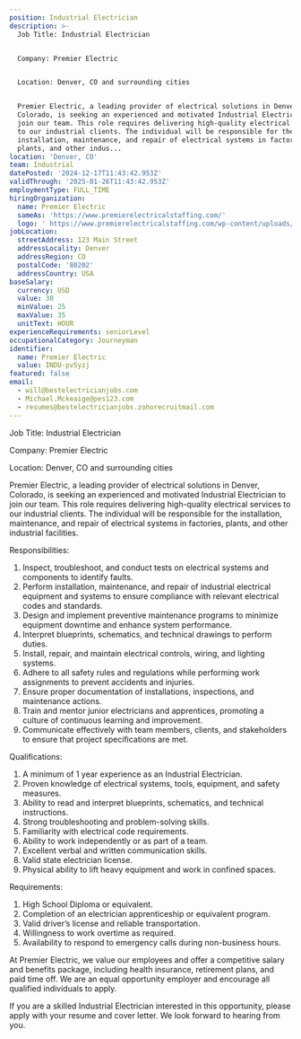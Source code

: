 ```yaml
---
position: Industrial Electrician
description: >-
  Job Title: Industrial Electrician


  Company: Premier Electric


  Location: Denver, CO and surrounding cities


  Premier Electric, a leading provider of electrical solutions in Denver,
  Colorado, is seeking an experienced and motivated Industrial Electrician to
  join our team. This role requires delivering high-quality electrical services
  to our industrial clients. The individual will be responsible for the
  installation, maintenance, and repair of electrical systems in factories,
  plants, and other indus...
location: 'Denver, CO'
team: Industrial
datePosted: '2024-12-17T11:43:42.953Z'
validThrough: '2025-01-26T11:43:42.953Z'
employmentType: FULL_TIME
hiringOrganization:
  name: Premier Electric
  sameAs: 'https://www.premierelectricalstaffing.com/'
  logo: ' https://www.premierelectricalstaffing.com/wp-content/uploads/2020/05/Premier-Electrical-Staffing-logo.png'
jobLocation:
  streetAddress: 123 Main Street
  addressLocality: Denver
  addressRegion: CO
  postalCode: '80202'
  addressCountry: USA
baseSalary:
  currency: USD
  value: 30
  minValue: 25
  maxValue: 35
  unitText: HOUR
experienceRequirements: seniorLevel
occupationalCategory: Journeyman
identifier:
  name: Premier Electric
  value: INDU-pv5yzj
featured: false
email:
  - will@bestelectricianjobs.com
  - Michael.Mckeaige@pes123.com
  - resumes@bestelectricianjobs.zohorecruitmail.com
---
```




Job Title: Industrial Electrician

Company: Premier Electric

Location: Denver, CO and surrounding cities

Premier Electric, a leading provider of electrical solutions in Denver, Colorado, is seeking an experienced and motivated Industrial Electrician to join our team. This role requires delivering high-quality electrical services to our industrial clients. The individual will be responsible for the installation, maintenance, and repair of electrical systems in factories, plants, and other industrial facilities.

Responsibilities:

1. Inspect, troubleshoot, and conduct tests on electrical systems and components to identify faults.
2. Perform installation, maintenance, and repair of industrial electrical equipment and systems to ensure compliance with relevant electrical codes and standards.
3. Design and implement preventive maintenance programs to minimize equipment downtime and enhance system performance.
4. Interpret blueprints, schematics, and technical drawings to perform duties.
5. Install, repair, and maintain electrical controls, wiring, and lighting systems.
6. Adhere to all safety rules and regulations while performing work assignments to prevent accidents and injuries.
7. Ensure proper documentation of installations, inspections, and maintenance actions.
8. Train and mentor junior electricians and apprentices, promoting a culture of continuous learning and improvement.
9. Communicate effectively with team members, clients, and stakeholders to ensure that project specifications are met.

Qualifications:

1. A minimum of 1 year experience as an Industrial Electrician.
2. Proven knowledge of electrical systems, tools, equipment, and safety measures.
3. Ability to read and interpret blueprints, schematics, and technical instructions.
4. Strong troubleshooting and problem-solving skills.
5. Familiarity with electrical code requirements.
6. Ability to work independently or as part of a team.
7. Excellent verbal and written communication skills.
8. Valid state electrician license.
9. Physical ability to lift heavy equipment and work in confined spaces.

Requirements:

1. High School Diploma or equivalent.
2. Completion of an electrician apprenticeship or equivalent program.
3. Valid driver’s license and reliable transportation.
4. Willingness to work overtime as required.
5. Availability to respond to emergency calls during non-business hours.

At Premier Electric, we value our employees and offer a competitive salary and benefits package, including health insurance, retirement plans, and paid time off. We are an equal opportunity employer and encourage all qualified individuals to apply. 

If you are a skilled Industrial Electrician interested in this opportunity, please apply with your resume and cover letter. We look forward to hearing from you.
